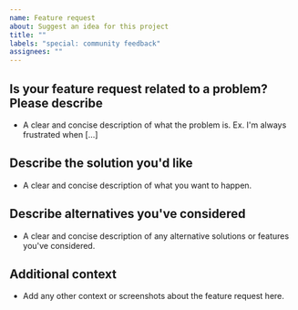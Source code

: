 ```yaml
---
name: Feature request
about: Suggest an idea for this project
title: ""
labels: "special: community feedback"
assignees: ""
---
```


## Is your feature request related to a problem? Please describe

- A clear and concise description of what the problem is. Ex. I'm always frustrated when [...]

## Describe the solution you'd like

- A clear and concise description of what you want to happen.

## Describe alternatives you've considered

- A clear and concise description of any alternative solutions or features you've considered.

## Additional context

- Add any other context or screenshots about the feature request here.

